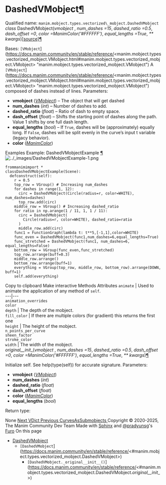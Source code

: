 # DashedVMobject[¶](https://docs.manim.community/en/stable/reference/<#dashedvmobject> "Link to this heading")
Qualified name: `manim.mobject.types.vectorized\_mobject.DashedVMobject`
_class_ DashedVMobject(_vmobject_ , _num_dashes =15_, _dashed_ratio =0.5_, _dash_offset =0_, _color =ManimColor('#FFFFFF')_, _equal_lengths =True_, _** kwargs_)[[source]](https://docs.manim.community/en/stable/reference/<../_modules/manim/mobject/types/vectorized_mobject.html#DashedVMobject>)[¶](https://docs.manim.community/en/stable/reference/<#manim.mobject.types.vectorized_mobject.DashedVMobject> "Link to this definition")
    
Bases: `[VMobject`](https://docs.manim.community/en/stable/reference/<manim.mobject.types.vectorized_mobject.VMobject.html#manim.mobject.types.vectorized_mobject.VMobject> "manim.mobject.types.vectorized_mobject.VMobject")
A `[VMobject`](https://docs.manim.community/en/stable/reference/<manim.mobject.types.vectorized_mobject.VMobject.html#manim.mobject.types.vectorized_mobject.VMobject> "manim.mobject.types.vectorized_mobject.VMobject") composed of dashes instead of lines.
Parameters:
    
  * **vmobject** ([_VMobject_](https://docs.manim.community/en/stable/reference/<manim.mobject.types.vectorized_mobject.VMobject.html#manim.mobject.types.vectorized_mobject.VMobject> "manim.mobject.types.vectorized_mobject.VMobject")) – The object that will get dashed
  * **num_dashes** (_int_) – Number of dashes to add.
  * **dashed_ratio** (_float_) – Ratio of dash to empty space.
  * **dash_offset** (_float_) – Shifts the starting point of dashes along the path. Value 1 shifts by one full dash length.
  * **equal_lengths** (_bool_) – If `True`, dashes will be (approximately) equally long. If `False`, dashes will be split evenly in the curve’s input t variable (legacy behavior).
  * **color** ([_ManimColor_](https://docs.manim.community/en/stable/reference/<manim.utils.color.core.ManimColor.html#manim.utils.color.core.ManimColor> "manim.utils.color.core.ManimColor"))


Examples
Example: DashedVMobjectExample [¶](https://docs.manim.community/en/stable/reference/<#dashedvmobjectexample>)
![../_images/DashedVMobjectExample-1.png](https://docs.manim.community/en/stable/_images/DashedVMobjectExample-1.png)
```
frommanimimport *
classDashedVMobjectExample(Scene):
  defconstruct(self):
    r = 0.5
    top_row = VGroup() # Increasing num_dashes
    for dashes in range(1, 12):
      circ = DashedVMobject(Circle(radius=r, color=WHITE), num_dashes=dashes)
      top_row.add(circ)
    middle_row = VGroup() # Increasing dashed_ratio
    for ratio in np.arange(1 / 11, 1, 1 / 11):
      circ = DashedVMobject(
        Circle(radius=r, color=WHITE), dashed_ratio=ratio
      )
      middle_row.add(circ)
    func1 = FunctionGraph(lambda t: t**5,[-1,1],color=WHITE)
    func_even = DashedVMobject(func1,num_dashes=6,equal_lengths=True)
    func_stretched = DashedVMobject(func1, num_dashes=6, equal_lengths=False)
    bottom_row = VGroup(func_even,func_stretched)
    top_row.arrange(buff=0.3)
    middle_row.arrange()
    bottom_row.arrange(buff=1)
    everything = VGroup(top_row, middle_row, bottom_row).arrange(DOWN, buff=1)
    self.add(everything)

```
Copy to clipboard
Make interactive
Methods
Attributes
`animate` | Used to animate the application of any method of `self`.  
---|---  
`animation_overrides`  
`color`  
`depth` | The depth of the mobject.  
`fill_color` | If there are multiple colors (for gradient) this returns the first one  
`height` | The height of the mobject.  
`n_points_per_curve`  
`sheen_factor`  
`stroke_color`  
`width` | The width of the mobject.  
_original__init__(_vmobject_ , _num_dashes =15_, _dashed_ratio =0.5_, _dash_offset =0_, _color =ManimColor('#FFFFFF')_, _equal_lengths =True_, _** kwargs_)[¶](https://docs.manim.community/en/stable/reference/<#manim.mobject.types.vectorized_mobject.DashedVMobject._original__init__> "Link to this definition")
    
Initialize self. See help(type(self)) for accurate signature.
Parameters:
    
  * **vmobject** ([_VMobject_](https://docs.manim.community/en/stable/reference/<manim.mobject.types.vectorized_mobject.VMobject.html#manim.mobject.types.vectorized_mobject.VMobject> "manim.mobject.types.vectorized_mobject.VMobject"))
  * **num_dashes** (_int_)
  * **dashed_ratio** (_float_)
  * **dash_offset** (_float_)
  * **color** ([_ManimColor_](https://docs.manim.community/en/stable/reference/<manim.utils.color.core.ManimColor.html#manim.utils.color.core.ManimColor> "manim.utils.color.core.ManimColor"))
  * **equal_lengths** (_bool_)


Return type:
    
None
[ Next VDict ](https://docs.manim.community/en/stable/reference/<manim.mobject.types.vectorized_mobject.VDict.html>) [ Previous CurvesAsSubmobjects ](https://docs.manim.community/en/stable/reference/<manim.mobject.types.vectorized_mobject.CurvesAsSubmobjects.html>)
Copyright © 2020-2025, The Manim Community Dev Team 
Made with [Sphinx](https://docs.manim.community/en/stable/reference/<https:/www.sphinx-doc.org/>) and [@pradyunsg](https://docs.manim.community/en/stable/reference/<https:/pradyunsg.me>)'s [Furo](https://docs.manim.community/en/stable/reference/<https:/github.com/pradyunsg/furo>)
On this page 
  * [DashedVMobject](https://docs.manim.community/en/stable/reference/<#>)
    * `[DashedVMobject`](https://docs.manim.community/en/stable/reference/<#manim.mobject.types.vectorized_mobject.DashedVMobject>)
      * `[DashedVMobject._original__init__()`](https://docs.manim.community/en/stable/reference/<#manim.mobject.types.vectorized_mobject.DashedVMobject._original__init__>)


